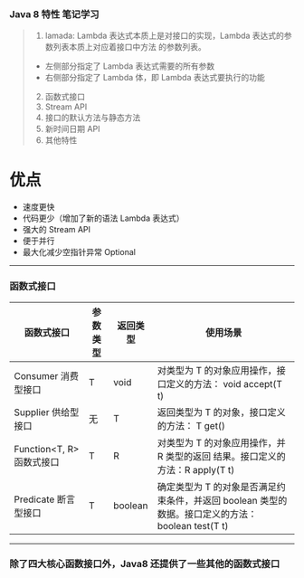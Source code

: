 ### Java 8 特性 笔记学习
> 1. lamada: Lambda 表达式本质上是对接口的实现，Lambda 表达式的参数列表本质上对应着接口中方法 的参数列表。
>   - 左侧部分指定了 Lambda 表达式需要的所有参数
>   - 右侧部分指定了 Lambda 体，即 Lambda 表达式要执行的功能
> 2. 函数式接口
> 3. Stream API
> 4. 接口的默认方法与静态方法
> 5. 新时间日期 API
> 6. 其他特性

# 优点
- 速度更快
- 代码更少（增加了新的语法 Lambda 表达式） 
- 强大的 Stream API
- 便于并行
- 最大化减少空指针异常 Optional
---

### 函数式接口

| 函数式接口 | 参数类型 | 返回类型    | 使用场景 |
|----|------|---------|----|
|Consumer 消费 型接口 | T    | void    | 对类型为 T 的对象应用操作，接口定义的方法： void accept(T t)|
|Supplier 供给型 接口 | 无    | T       | 返回类型为 T 的对象，接口定义的方法： T get()|
|Function<T, R> 函数式接口 | T    | R       | 对类型为 T 的对象应用操作，并 R 类型的返回 结果。接口定义的方法：R apply(T t)|
|Predicate 断言 型接口 | T    | boolean | 确定类型为 T 的对象是否满足约束条件，并返回 boolean 类型的数据。接口定义的方法： boolean test(T t)|

---
### 除了四大核心函数接口外，Java8 还提供了一些其他的函数式接口

